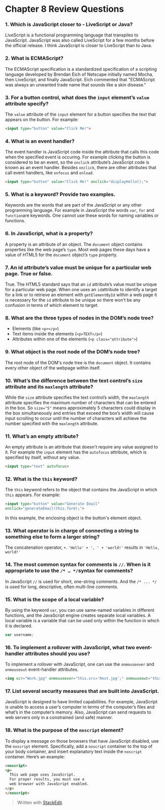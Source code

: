 ﻿# Chapter 8 Review Questions

### 1. Which is JavaScript closer to - LiveScript or Java?

LiveScript is a functional programming language that transpiles to JavaScript. JavaScript was also called LiveScript for a few months before the official release. I think JavaScript is closer to LiveScript than to Java.

### 2. What is ECMAScript?

The ECMAScript specification is a standardized specification of a scripting language developed by Brendan Eich of Netscape initially named Mocha, then LiveScript, and finally JavaScript. Eich commented that "ECMAScript was always an unwanted trade name that sounds like a skin disease."

### 3. For a button control, what does the `input` element’s `value` attribute specify?

The `value` attribute of the `input` element for a button specifies the text that appears on the button. For example:

```html
<input type="button" value="Click Me!">
```

### 4. What is an event handler?

The event handler is JavaScript code inside the attribute that calls this code when the specified event is occuring. For example clicking the button is considered to be an event, so the `onclick` attribute’s JavaScript code is known as an event handler. Besides `onclick`, there are other attributes that call event handlers, like `onfocus` and `onload`.

```html
<input type="button" value="Click Me!" onclick="displayHello();">
```

### 5. What is a keyword? Provide two examples.

Keywords are the words that are part of the JavaScript or any other programming language. For example in JavaScript the words `var`, `for` and `function`are keywords. One cannot use these words for naming variables or functions.

### 6. In JavaScript, what is a property?

A property is an attribute of an object. The `document` object contains properties like the web page’s `type`. Most web pages these days have a value of HTML5 for the `document` object’s `type` property.

### 7. An id attribute’s value must be unique for a particular web page. True or false.

True. The HTML5 standard says that an `id` attribute’s value must be unique for a particular web page. When one uses an `id`attribute to identify a target for a link or to retrieve an element with `getElementById` within a web page it is necessary for the `id` attribute to be unique so there won’t be any confusion in terms of which element to target.

### 8. What are the three types of nodes in the DOM’s node tree?

 - Elements (like `<p></p>`)
 - Text items inside the elements (`<p>TEXT</p>`)
 - Attributes within one of the elements (`<p class="attribute">`)

### 9. What object is the root node of the DOM’s node tree?

The root node of the DOM's node tree is the `document` object. It contains every other object of the webpage within itself.

### 10. What’s the difference between the text control’s `size` attribute and its `maxlength` attribute?

While the `size` attribute specifies the text control’s width, the `maxlength` attribute specifies the maximum number of characters that can be entered in the box. So `size="5"` means approximately 5 characters could display in the box simultaneously and entries that exceed the box’s width will cause input scrolling to occur until the number of characters will achieve the number specified with the `maxlength` attribute.

### 11. What’s an empty attribute?

An empty attribute is an attribute that doesn't require any value assigned to it. For example the `input` element has the `autofocus` attribute, which is specified by itself, without any value.

```html
<input type="text" autofocus>
```

### 12. What is the `this` keyword?

The `this` keyword refers to the object that contains the JavaScript in which `this` appears. For example:

```html
<input type="button" value="Generate Email"
onclick="generateEmail(this.form);">
```

In this example, the enclosing object is the button's element object.

### 13. What operator is in charge of connecting a string to something else to form a larger string?

The concatenation operator, `+`. `'Hello' + ', ' + 'world!'` results in `'Hello, world!'`

### 14. The most common syntax for comments is `//`. When is it appropriate to use the `/* … */`syntax for comments?

In JavaScript `//` is used for short, one-string comments. And the `/* ... */` is used for long, descriptive, often multi-line comments.

### 15. What is the scope of a local variable?

By using the keyword `var`, you can use same-named variables in different functions, and the JavaScript engine creates separate local variables. A local variable is a variable that can be used only within the function in which it is declared.

```javascript
var username;
```

### 16. To implement a rollover with JavaScript, what two event-handler attributes should you use?

To implement a rollover with JavaScript, one can use the 	`onmouseover` and `onmouseout` event-handler attributes.

```html
<img scr="Work.jpg" onmouseover="this.src='Rest.jpg';" onmouseout="this.src='Work.jpg';">
```

### 17. List several security measures that are built into JavaScript.

JavaScript is designed to have limited capabilities. For example, JavaScript is unable to access a user’s computer in terms of the computer’s files and what’s in the computer’s memory. Also, JavaScript can send requests to web servers only in a constrained (and safe) manner.

### 18. What is the purpose of the `noscript` element?

To display a message on those browsers that have JavaScript disabled, use the `noscript` element. Specifically, add a `noscript` container to the top of your body container, and insert explanatory text inside the `noscript` container. Here’s an example:

```html
<noscript>
<p>
  This web page uses JavaScript.
  For proper results, you must use a 
  web browser with JavaScript enabled.
</p>
</noscript>
```

> Written with [StackEdit](https://stackedit.io/).
